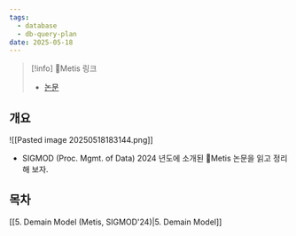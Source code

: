 ```yaml
---
tags:
  - database
  - db-query-plan
date: 2025-05-18
---
```

> [!info] Metis 링크
> - [논문](https://dl.acm.org/doi/pdf/10.1145/3626750)

## 개요

![[Pasted image 20250518183144.png]]

- SIGMOD (Proc. Mgmt. of Data) 2024 년도에 소개된 Metis 논문을 읽고 정리해 보자.

## 목차

[[5. Demain Model (Metis, SIGMOD'24)|5. Demain Model]]